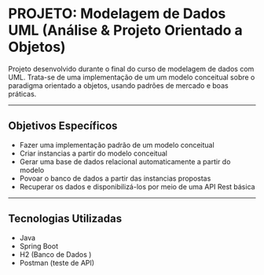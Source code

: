 # PROJETO: Modelagem de Dados UML (Análise & Projeto Orientado a Objetos)
Projeto desenvolvido durante o final do curso de modelagem de dados com UML. Trata-se de uma implementação de um um modelo conceitual 
sobre o paradigma orientado a objetos, usando padrões de mercado e boas práticas.

------------------------------------------------------------------------------------------------------------------------------------------

## Objetivos Específicos
- Fazer uma implementação padrão de um modelo conceitual
- Criar instancias a partir do modelo conceitual
- Gerar uma base de dados relacional automaticamente a partir do modelo
- Povoar o banco de dados a partir das instancias propostas
- Recuperar os dados e disponibilizá-los por meio de uma API Rest básica

-----------------------------------------------------------------------------------------------

## Tecnologias Utilizadas
- Java
- Spring Boot
- H2 (Banco de Dados )
- Postman (teste de API)
